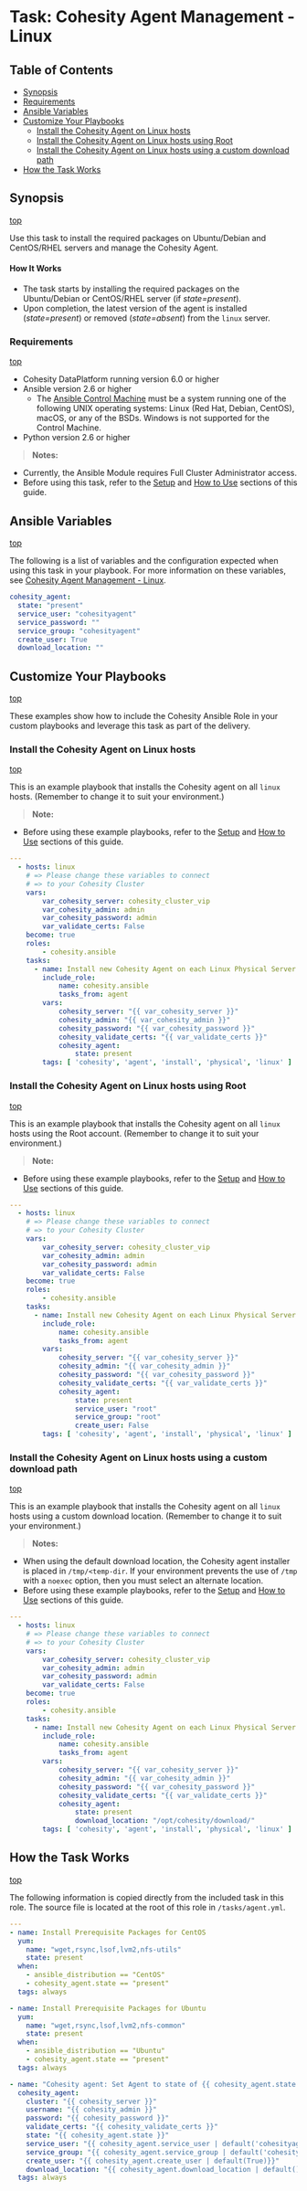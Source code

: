 # Task: Cohesity Agent Management - Linux

## Table of Contents
- [Synopsis](#synopsis)
- [Requirements](#requirements)
- [Ansible Variables](#Ansible-Variables)
- [Customize Your Playbooks](#Customize-your-playbooks)
  - [Install the Cohesity Agent on Linux hosts](#Install-the-Cohesity-Agent-on-Linux-hosts)
  - [Install the Cohesity Agent on Linux hosts using Root](#Install-the-Cohesity-Agent-on-Linux-hosts-using-Root)
  - [Install the Cohesity Agent on Linux hosts using a custom download path](#Install-the-Cohesity-Agent-on-Linux-hosts-using-a-custom-download-path)
- [How the Task Works](#How-the-Task-works)

## Synopsis
[top](#task-cohesity-agent-management---linux)

Use this task to install the required packages on Ubuntu/Debian and CentOS/RHEL servers and manage the Cohesity Agent.

#### How It Works
- The task starts by installing the required packages on the Ubuntu/Debian or CentOS/RHEL server (if *state=present*).
- Upon completion, the latest version of the agent is installed (*state=present*) or removed (*state=absent*) from the `linux` server.

### Requirements
[top](#task-cohesity-agent-management---linux)

* Cohesity DataPlatform running version 6.0 or higher
* Ansible version 2.6 or higher
  * The [Ansible Control Machine](https://docs.ansible.com/ansible/latest/installation_guide/intro_installation.html#control-machine-requirements) must be a system running one of the following UNIX operating systems: Linux (Red Hat, Debian, CentOS), macOS, or any of the BSDs. Windows is not supported for the Control Machine.
* Python version 2.6 or higher

> **Notes:**
  - Currently, the Ansible Module requires Full Cluster Administrator access.
  - Before using this task, refer to the [Setup](../setup.md) and [How to Use](../how-to-use.md) sections of this guide.

## Ansible Variables
[top](#task-cohesity-agent-management---linux)

The following is a list of variables and the configuration expected when using this task in your playbook.  For more information on these variables, see [Cohesity Agent Management - Linux](../modules/cohesity_agent.md?id=syntax).
```yaml
cohesity_agent:
  state: "present"
  service_user: "cohesityagent"
  service_password: ""
  service_group: "cohesityagent"
  create_user: True
  download_location: ""
```
## Customize Your Playbooks
[top](#task-cohesity-agent-management---linux)

These examples show how to include the Cohesity Ansible Role in your custom playbooks and leverage this task as part of the delivery.

### Install the Cohesity Agent on Linux hosts
[top](#task-cohesity-agent-management---linux)

This is an example playbook that installs the Cohesity agent on all `linux` hosts. (Remember to change it to suit your environment.)
> **Note:**
  - Before using these example playbooks, refer to the [Setup](../setup.md) and [How to Use](../how-to-use.md) sections of this guide.

```yaml
---
  - hosts: linux
    # => Please change these variables to connect
    # => to your Cohesity Cluster
    vars:
        var_cohesity_server: cohesity_cluster_vip
        var_cohesity_admin: admin
        var_cohesity_password: admin
        var_validate_certs: False
    become: true
    roles:
        - cohesity.ansible
    tasks:
      - name: Install new Cohesity Agent on each Linux Physical Server
        include_role:
            name: cohesity.ansible
            tasks_from: agent
        vars:
            cohesity_server: "{{ var_cohesity_server }}"
            cohesity_admin: "{{ var_cohesity_admin }}"
            cohesity_password: "{{ var_cohesity_password }}"
            cohesity_validate_certs: "{{ var_validate_certs }}"
            cohesity_agent:
                state: present
        tags: [ 'cohesity', 'agent', 'install', 'physical', 'linux' ]
```

### Install the Cohesity Agent on Linux hosts using Root
[top](#task-cohesity-agent-management---linux)

This is an example playbook that installs the Cohesity agent on all `linux` hosts using the Root account. (Remember to change it to suit your environment.)
> **Note:**
  - Before using these example playbooks, refer to the [Setup](../setup.md) and [How to Use](../how-to-use.md) sections of this guide.

```yaml
---
  - hosts: linux
    # => Please change these variables to connect
    # => to your Cohesity Cluster
    vars:
        var_cohesity_server: cohesity_cluster_vip
        var_cohesity_admin: admin
        var_cohesity_password: admin
        var_validate_certs: False
    become: true
    roles:
        - cohesity.ansible
    tasks:
      - name: Install new Cohesity Agent on each Linux Physical Server
        include_role:
            name: cohesity.ansible
            tasks_from: agent
        vars:
            cohesity_server: "{{ var_cohesity_server }}"
            cohesity_admin: "{{ var_cohesity_admin }}"
            cohesity_password: "{{ var_cohesity_password }}"
            cohesity_validate_certs: "{{ var_validate_certs }}"
            cohesity_agent:
                state: present
                service_user: "root"
                service_group: "root"
                create_user: False
        tags: [ 'cohesity', 'agent', 'install', 'physical', 'linux' ]
```


### Install the Cohesity Agent on Linux hosts using a custom download path
[top](#task-cohesity-agent-management---linux)

This is an example playbook that installs the Cohesity agent on all `linux` hosts using a custom download location. (Remember to change it to suit your environment.)
> **Notes:**
  - When using the default download location, the Cohesity agent installer is placed in `/tmp/<temp-dir`.  If your environment prevents the use of `/tmp` with a `noexec` option, then you must select an alternate location.
  - Before using these example playbooks, refer to the [Setup](../setup.md) and [How to Use](../how-to-use.md) sections of this guide.

```yaml
---
  - hosts: linux
    # => Please change these variables to connect
    # => to your Cohesity Cluster
    vars:
        var_cohesity_server: cohesity_cluster_vip
        var_cohesity_admin: admin
        var_cohesity_password: admin
        var_validate_certs: False
    become: true
    roles:
        - cohesity.ansible
    tasks:
      - name: Install new Cohesity Agent on each Linux Physical Server
        include_role:
            name: cohesity.ansible
            tasks_from: agent
        vars:
            cohesity_server: "{{ var_cohesity_server }}"
            cohesity_admin: "{{ var_cohesity_admin }}"
            cohesity_password: "{{ var_cohesity_password }}"
            cohesity_validate_certs: "{{ var_validate_certs }}"
            cohesity_agent:
                state: present
                download_location: "/opt/cohesity/download/"
        tags: [ 'cohesity', 'agent', 'install', 'physical', 'linux' ]
```

## How the Task Works
[top](#task-cohesity-agent-management---linux)

The following information is copied directly from the included task in this role.  The source file is located at the root of this role in `/tasks/agent.yml`.
```yaml
---
- name: Install Prerequisite Packages for CentOS
  yum:
    name: "wget,rsync,lsof,lvm2,nfs-utils"
    state: present
  when:
    - ansible_distribution == "CentOS"
    - cohesity_agent.state == "present"
  tags: always

- name: Install Prerequisite Packages for Ubuntu
  yum:
    name: "wget,rsync,lsof,lvm2,nfs-common"
    state: present
  when:
    - ansible_distribution == "Ubuntu"
    - cohesity_agent.state == "present"
  tags: always

- name: "Cohesity agent: Set Agent to state of {{ cohesity_agent.state | default('present') }}"
  cohesity_agent:
    cluster: "{{ cohesity_server }}"
    username: "{{ cohesity_admin }}"
    password: "{{ cohesity_password }}"
    validate_certs: "{{ cohesity_validate_certs }}"
    state: "{{ cohesity_agent.state }}"
    service_user: "{{ cohesity_agent.service_user | default('cohesityagent') }}"
    service_group: "{{ cohesity_agent.service_group | default('cohesityagent') }}"
    create_user: "{{ cohesity_agent.create_user | default(True)}}"
    download_location: "{{ cohesity_agent.download_location | default() }}"
  tags: always
```
